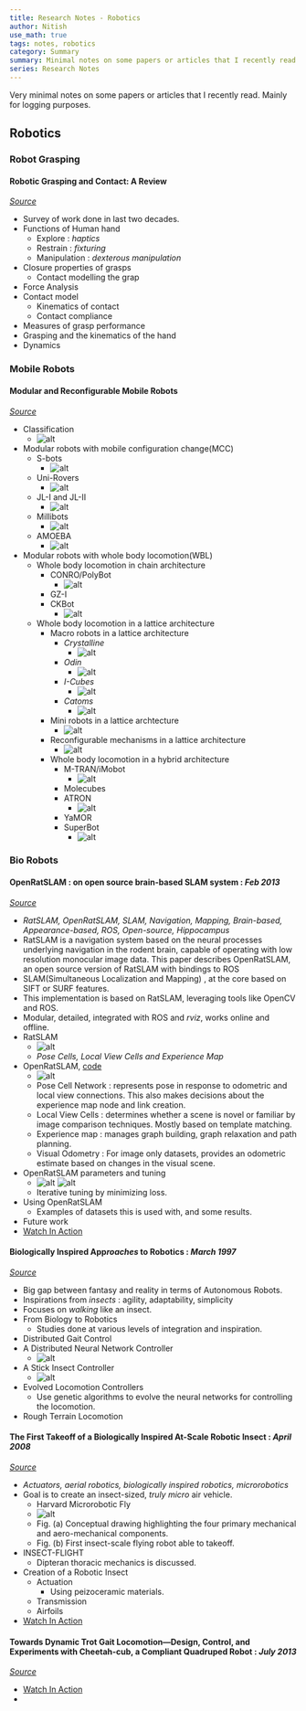 ```yaml
---
title: Research Notes - Robotics
author: Nitish
use_math: true
tags: notes, robotics
category: Summary
summary: Minimal notes on some papers or articles that I recently read. Mainly for logging.
series: Research Notes
---
```


Very minimal notes on some papers or articles that I recently read. Mainly for logging purposes.

## Robotics

### Robot Grasping

#### Robotic Grasping and Contact: A Review   
[*Source*](https://pdfs.semanticscholar.org/54f8/8557554d9a4e517f301cb170bd50cbe4cfc9.pdf)   

* Survey of work done in last two decades.
* Functions of Human hand 
    * Explore : *haptics*
    * Restrain : *fixturing*
    * Manipulation : *dexterous manipulation*
* Closure properties of grasps
    * Contact modelling the grap
* Force Analysis
* Contact model
    * Kinematics of contact
    * Contact compliance
* Measures of grasp performance
* Grasping and the kinematics of the hand
* Dynamics

### Mobile Robots
#### Modular and Reconfigurable Mobile Robots   
[*Source*](http://128.173.188.245/publications/J13_Modular_Robots_JRAS.pdf)   

* Classification
    * ![alt](/images/papers/modularBots1.jpg)
* Modular robots with mobile configuration change(MCC)
    * S-bots
        * ![alt](/images/papers/modularBots2.jpg)
    * Uni-Rovers
        * ![alt](/images/papers/modularBots3.jpg)
    * JL-I and JL-II
        * ![alt](/images/papers/modularBots4.jpg)
    * Millibots
        * ![alt](/images/papers/modularBots5.jpg)
    * AMOEBA
        * ![alt](/images/papers/modularBots6.jpg)
* Modular robots with whole body locomotion(WBL)
    * Whole body locomotion in chain architecture
        * CONRO/PolyBot
            * ![alt](/images/papers/modularBots7.jpg)
        * GZ-I
        * CKBot
            * ![alt](/images/papers/modularBots8.jpg)
    * Whole body locomotion in a lattice architecture
        * Macro robots in a lattice architecture
            * *Crystalline*
                * ![alt](/images/papers/modularBots9.jpg)
            * *Odin*      
                * ![alt](/images/papers/modularBots10.jpg)
            * *I-Cubes*
                * ![alt](/images/papers/modularBots11.jpg)
            * *Catoms*
                * ![alt](/images/papers/modularBots12.jpg)
        * Mini robots in a lattice archtecture
            * ![alt](/images/papers/modularBots13.jpg)
        * Reconfigurable mechanisms in a lattice architecture
            * ![alt](/images/papers/modularBots14.jpg)
        * Whole body locomotion in a hybrid architecture
            * M-TRAN/iMobot
                * ![alt](/images/papers/modularBots15.jpg)
            * Molecubes
            * ATRON
                * ![alt](/images/papers/modularBots16.jpg)
            * YaMOR
            * SuperBot
                * ![alt](/images/papers/modularBots17.jpg)

### Bio Robots

#### OpenRatSLAM : on open source brain-based SLAM system : *Feb 2013*   
[*Source*](http://static.springer.com/sgw/documents/1388513/application/pdf/10-3.pdf)    

* *RatSLAM, OpenRatSLAM, SLAM, Navigation, Mapping, Brain-based, Appearance-based, ROS, Open-source, Hippocampus*
* RatSLAM is a navigation system based on the neural processes underlying navigation in the rodent brain, capable of operating with low resolution monocular image data. This paper describes OpenRatSLAM, an open source version of RatSLAM with bindings to ROS   
* SLAM(Simultaneous Localization and Mapping) , at the core based on SIFT or SURF features.
* This implementation is based on RatSLAM, leveraging tools like OpenCV and ROS. 
* Modular, detailed, integrated with ROS and *rviz*, works online and offline.
* RatSLAM
    * ![alt](/images/papers/ratSlam1.jpg)
    * *Pose Cells, Local View Cells and Experience Map*
* OpenRatSLAM, [code](https://code.google.com/archive/p/ratslam)
    * ![alt](/images/papers/ratSlam2.jpg)
    * Pose Cell Network : represents pose in response to odometric and local view connections. This also makes decisions about the experience map node and link creation.
    * Local View Cells : determines whether a scene is novel or familiar by image comparison techniques. Mostly based on template matching.
    * Experience map : manages graph building, graph relaxation and path planning.
    * Visual Odometry : For image only datasets, provides an odometric estimate based on changes in the visual scene. 
* OpenRatSLAM parameters and tuning
    * ![alt](/images/papers/ratSlam3.jpg) ![alt](/images/papers/ratSlam4.jpg)
    * Iterative tuning by minimizing loss.
* Using OpenRatSLAM
    * Examples of datasets this is used with, and some results.
* Future work
* [Watch In Action](https://www.youtube.com/watch?v=-0XSUi69Yvs)
    
#### Biologically Inspired App*roaches* to Robotics : *March 1997*   
[*Source*](http://pdfs.semanticscholar.org/501b/9eb3c085a66abe4bdd56043fc802c21d0526.pdf)   

* Big gap between fantasy and reality in terms of Autonomous Robots.
* Inspirations from *insects* : agility, adaptability, simplicity
* Focuses on *walking* like an insect.
* From Biology to Robotics
    * Studies done at various levels of integration and inspiration.
* Distributed Gait Control
* A Distributed Neural Network Controller
    * ![alt](/images/papers/bioRobots1.jpg)
* A Stick Insect Controller
    * ![alt](/images/papers/bioRobots2.jpg)
* Evolved Locomotion Controllers
    * Use genetic algorithms to evolve the neural networks for controlling the locomotion.
* Rough Terrain Locomotion

#### The First Takeoff of a Biologically Inspired At-Scale Robotic Insect : *April 2008*   
[*Source*](http://www.micro.seas.harvard.edu/papers/TRO08_Wood.pdf)    

* *Actuators, aerial robotics, biologically inspired robotics, microrobotics*
* Goal is to create an insect-sized, *truly micro* air vehicle.
    * Harvard Microrobotic Fly
    * ![alt](/images/papers/insect1.jpg)
    * Fig. (a) Conceptual drawing highlighting the four primary mechanical and aero-mechanical components.   
    * Fig. (b) First insect-scale flying robot able to takeoff.
* INSECT-FLIGHT
    * Dipteran thoracic mechanics is discussed.
* Creation of a Robotic Insect
    * Actuation
        * Using peizoceramic materials.
    * Transmission
    * Airfoils 
* [Watch In Action](https://www.youtube.com/watch?v=olqaMw8bIb8)

#### Towards Dynamic Trot Gait Locomotion—Design, Control, and Experiments with Cheetah-cub, a Compliant Quadruped Robot : *July 2013*   
[*Source*](https://infoscience.epfl.ch/record/184991/files/Draft1sprowitz2013.pdf)    

* [Watch In Action](https://www.youtube.com/watch?v=_luhn7TLfWU)
* 


